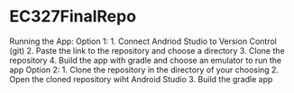 # EC327FinalRepo

Running the App:
  Option 1:
    1. Connect Andriod Studio to Version Control (git)
    2. Paste the link to the repository and choose a directory
    3. Clone the repository
    4. Build the app with gradle and choose an emulator to run the app
   Option 2:
    1. Clone the repository in the directory of your choosing
    2. Open the cloned repository wiht Android Studio
    3. Build the gradle app
